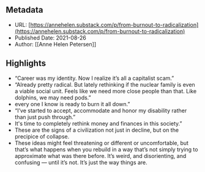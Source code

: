 ## Metadata
* URL: [https://annehelen.substack.com/p/from-burnout-to-radicalization](https://annehelen.substack.com/p/from-burnout-to-radicalization)
* Published Date: 2021-08-26
* Author: [[Anne Helen Petersen]]

## Highlights
* “Career was my identity. Now I realize it’s all a capitalist scam.”
* “Already pretty radical. But lately rethinking if the nuclear family is even a viable social unit. Feels like we need more close people than that. Like dolphins, we may need pods.”
* every one I know is ready to burn it all down.”
* “I’ve started to accept, accommodate and honor my disability rather than just push through.”
* It's time to completely rethink money and finances in this society.”
* These are the signs of a civilization not just in decline, but on the precipice of collapse.
* These ideas might feel threatening or different or uncomfortable, but that’s what happens when you rebuild in a way that’s not simply trying to approximate what was there before. It’s weird, and disorienting, and confusing — until it’s not. It’s just the way things are.